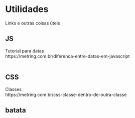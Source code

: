 # Utilidades
<p>Links e outras coisas úteis</p>

<h2>JS</h2>
Tutorial para datas<br>
https://metring.com.br/diferenca-entre-datas-em-javascript
<br><br>
<h2>CSS</h2>
Classes<br>
https://metring.com.br/css-classe-dentro-de-outra-classe

<h2>batata</h2>
